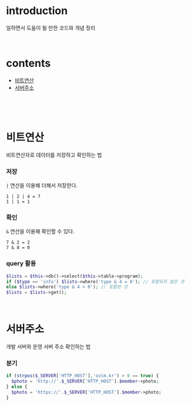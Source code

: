 # introduction
일하면서 도움이 될 만한 코드와 개념 정리

<br />

# contents
- [비트연산](#bitwise-operation)
- [서버주소](#ozim)

<br />
<br />
<br />

<a name="bitwise-operation"></a>

# 비트연산
비트연산자로 데이터를 저장하고 확인하는 법

### 저장
`|` 연산을 이용해 더해서 저장한다.
```
1 | 2 | 4 = 7
1 | 1 = 1
```

### 확인
`&` 연산을 이용해 확인할 수 있다.
```
7 & 2 = 2
7 & 8 = 0
```

### query 활용
```php
$lists = $this->db()->select($this->table->program);
if ($type == 'info') $lists->where('type & 4 = 0'); // 포함되지 않은 것
else $lists->where('type & 4 > 0'); // 포함된 것
$lists = $lists->get();
```

<br />

<a name="ozim"></a>

# 서버주소
개발 서버와 운영 서버 주소 확인하는 법

### 분기
```php
if (strpos($_SERVER['HTTP_HOST'],'ozim.kr') > 0 == true) {
  $photo = 'http://'.$_SERVER['HTTP_HOST'].$member->photo;
} else {
  $photo = 'https://'.$_SERVER['HTTP_HOST'].$member->photo;
}
```

<br />